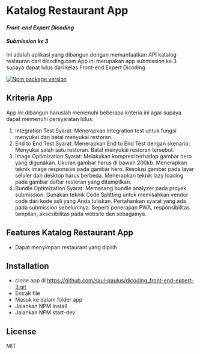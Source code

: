 # Katalog Restaurant App

#### _Front-end Expert Dicoding_
#### _Submission ke 3_
Ini adalah aplikasi yang dibangun dengan memanfaatkan API katalog restauran dari dicoding.com App ini merupakan app submission ke 3 supaya dapat lulus dari kelas Front-end Expert Dicoding

[![Npm package version](https://badgen.net/npm/v/express)](https://npmjs.com/package/express)

## Kriteria App
App ini dibangun haruslah memenuhi beberapa kriteria ini agar supaya dapat memenuhi persyaratan lulus:
1. Integration Test
   Syarat:
   Menerapkan integration test untuk fungsi menyukai dan batal menyukai restoran.
2. End to End Test
   Syarat:
   Menerapkan End to End Test dengan skenario:
     Menyukai salah satu restoran.
     Batal menyukai restoran tersebut.
3. Image Optimization
   Syarat:
   Melakukan kompresi terhadap gambar hero yang digunakan. Ukuran gambar harus di bawah 200kb.
   Menerapkan teknik image responsive pada gambar hero. Resolusi gambar pada layar seluler dan desktop harus berbeda.
   Menerapkan teknik lazy loading pada gambar daftar restoran yang ditampilkan.
4. Bundle Optimization
   Syarat:
   Memasang bundle analyzer pada proyek submission.
   Gunakan teknik Code Splitting untuk memisahkan vendor code dari kode asli yang Anda tuliskan.
   Pertahankan syarat yang ada pada submission sebelumnya. Seperti penerapan PWA, responsibilitas tampilan,  aksesibilitas pada website dan sebagainya.

## Features Katalog Restaurant App
- Dapat menyimpan restaurant yang dipilih

## Installation

- clone app di https://github.com/saul-paulus/dicoding_front-end-expert-3.git
- Extrak file
- Masuk ke dalam folder app
- Jalankan NPM Install
- Jalankan NPM start-dev


## License

MIT


